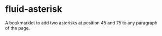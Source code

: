 fluid-asterisk
==============

A bookmarklet to add two asterisks at position 45 and 75 to any paragraph of the page.
